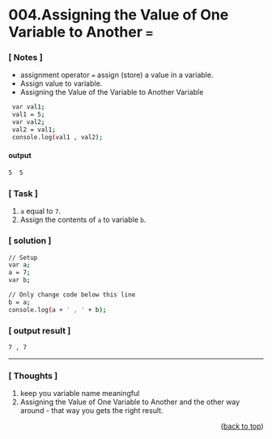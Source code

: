 <a name="topage"></a>

# 004.Assigning the Value of One Variable to Another `=`

### [ Notes ]
  * assignment operator `=` assign (store) a value in a variable.
  * Assign value to variable.
  * Assigning the Value of the Variable to Another Variable


```sh
 var val1;
 val1 = 5;
 var val2;
 val2 = val1;
 console.log(val1 , val2);

```
#### output
```sh
5  5
```

### [ Task ]
  1. `a` equal to  `7`.
  2. Assign the contents of `a` to variable `b`. 

### [ solution ]

```sh
// Setup
var a;
a = 7;
var b;

// Only change code below this line
b = a;
console.log(a + ' , ' + b);

```

### [ output result ]

```sh
7 , 7
```

-----

### [ Thoughts ]

  1. keep you variable name meaningful
  2. Assigning the Value of One Variable to Another and the other way around - that way you gets the right result.


<p align="right">(<a href="#topage">back to top</a>)</p>
<br/>
<br/>

